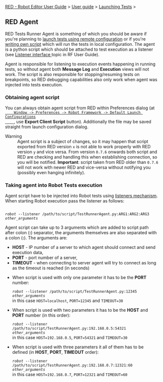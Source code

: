 <html>
<head>
<link href="PLUGINS_ROOT/org.robotframework.ide.eclipse.main.plugin.doc.user/help/style.css" rel="stylesheet" type="text/css"/>
</head>
<body>
<a href="../../index.html">RED - Robot Editor User Guide</a> &gt; <a href="../user_guide.html">User guide</a> &gt; <a href="../launching.html">Launching Tests</a> &gt; 
	<h2>RED Agent</h2>
<p>RED Tests Runner Agent is something of which you should be aware if you're planning 
	to <a href="remote_launch.html">launch tests using remote configuration</a> or if you're 
	<a href="local_launch_scripting.html">writing own script</a> which will run the tests in 
	local configuration. The agent is a python script which should be attached to test execution as a listener (see 
	<a class="external" href="http://robotframework.org/robotframework/latest/RobotFrameworkUserGuide.html#listener-interface" target="_blank">
	Listener interface
	</a> topic in RF User Guide).
	</p>
<p>Agent is responsible for listening to execution events happening in running tests, so without agent
	both <b>Message Log</b> and <b>Execution</b> views will not work. The script is also responsible for
	stopping/resuming tests on breakpoints, so RED debugging capabilities also only work when agent 
	was injected into tests execution.
	</p>
<h3>Obtaining agent script</h3>
<p>You can always obtain agent script from RED within Preferences dialog
	(at <code><a class="command" href="javascript:executeCommand('org.eclipse.ui.window.preferences(preferencePageId=org.robotframework.ide.eclipse.main.plugin.preferences.launch.default)')">
	Window -&gt; Preferences -&gt; Robot Framework -&gt; Default Launch Configurations
	</a></code>, use <b>Export Client Script</b> button). Additionally the file may be saved
	straight from launch configuration dialog.
	</p>
<dl class="warning">
<dt>Warning</dt>
<dd>Agent script is a subject of changes, so it may happen that script exported from RED version
	   <code>x</code> is not able to work properly with RED version <code>y</code> and 
	   vice versa. From version <code>0.7.6</code> onwards both script and RED are checking and handling
	   this when establishing connection, so you will be notified. <b>Important</b>: script taken from RED older than 
	   <code>0.7.6</code> will not work with newer RED and vice-versa without notifying you
	   (possibly even hanging infinitely).
	   </dd>
</dl>
<h3 id="command_line_usage">Taking agent into Robot Tests execution</h3>
<p>Agent script have to be injected into Robot tests using 
	<a class="external" href="http://robotframework.org/robotframework/latest/RobotFrameworkUserGuide.html#listener-interface" target="_blank">
	listeners mechanism</a>. When starting Robot execution pass the listener as follows:
	</p>
<div class="code"><code>
<i>robot</i> --listener /path/to/script/TestRunnerAgent.py:ARG1:ARG2:ARG3 <i>other_arguments</i>
</code></div>
<p>Agent script can take up to 3 arguments which are added to script path after colon (<b>:</b>) separator, 
	the arguments themselves are also separated with a colon (<b>:</b>). The arguments are:
	</p>
<ul>
<li><b>HOST</b> - IP number of a server to which agent should connect and send execution data,
		<li><b>PORT</b> - port number of a server,
		<li><b>TIMEOUT</b> - when connecting to server agent will try to connect as long as the timeout is reached
		(in seconds)  
		</li>
</li></li></ul>
<ul>
<li>
			When script is used with only one parameter it has to be the <b>PORT</b> number:
			<div class="code"><code>
<i>robot</i> --listener /path/to/script/TestRunnerAgent.py:12345 <i>other_arguments</i>
</code></div>
			in this case <code>HOST=localhost</code>, <code>PORT=12345</code> and <code>TIMEOUT=30</code><p></p>
</li>
<li>
			When script is used with two parameters it has to be the <b>HOST</b> and <b>PORT</b>
			number (in this order):
			<div class="code"><code>
<i>robot</i> --listener /path/to/script/TestRunnerAgent.py:192.168.0.5:54321 <i>other_arguments</i>
</code></div>
			in this case <code>HOST=192.168.0.5</code>, <code>PORT=54321</code> and <code>TIMEOUT=30</code><p></p>
</li>
<li>
			When script is used with three parameters it all of them has to be defined (in <b>HOST</b>, <b>PORT</b>, 
			<b>TIMEOUT</b> order):
			<div class="code"><code>
<i>robot</i> --listener /path/to/script/TestRunnerAgent.py:192.168.0.7:12321:60 <i>other_arguments</i>
</code></div>
			in this case <code>HOST=192.168.0.7</code>, <code>PORT=12321</code> and <code>TIMEOUT=60</code>
</li>
</ul>
<br/>
<br/>
</body>
</html>